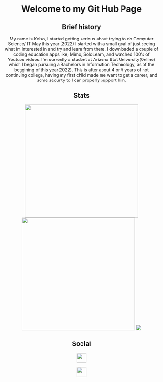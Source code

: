 <h1 align="center">Welcome to my Git Hub Page</h1>

<h2 align="center">Brief history</h2>

<div align="center">My name is Kelso, I started getting serious about trying to do Computer Science/ IT May this year (2022)
I started with a small goal of just seeing what im interested in and try and learn from there. I downloaded a couple
of coding education apps like; Mimo, SoloLearn, and watched 100's of Youtube videos. I'm currently a student at Arizona Stat University(Online) which I began pursuing a Bachelors in Information Technology, as of the beggining of this year(2022). This is after about 4 or 5 years of not continuing college, having my first child made me want to get a career,
and some security to I can properly support him.</div>

## <div align="center">Stats</div> 
<div align="center">
  <img width="370px" src="https://github-readme-stats.vercel.app/api?username=Slok-e&show_icons=true&theme=tokyonight&count_private=true&bg_color=00000000&hide_border=true" />
  <img width="370px" src="https://github-readme-streak-stats.herokuapp.com/?user=Slok-e&theme=tokyonight&background=00000000&hide_border=true" />
  <img src="https://github-readme-stats.vercel.app/api/top-langs/?username=Slok-e&exclude_repo=etrader&exclude+repo=doodlejump&theme=tokyonight&bg_color=00000000&hide_border=true" />
</div>
<p align="center">

<h2 align="center">Social</h2>
<p align="center"> <a href="http://www.instagram.com/kelso.io/" target="_blank" rel="noreferrer"><img 
src="https://raw.githubusercontent.com/danielcranney/readme-generator/main/public/icons/socials/instagram.svg" width="32" height="32" /></a></p><p align="center"> <a href="https://twitter.com/kan_Sloke" target="_blank" rel="noreferrer"><img 
src="https://raw.githubusercontent.com/danielcranney/readme-generator/main/public/icons/socials/twitter.svg" width="32" height="32" /></a></p>
<!--
Here are some ideas to get you started:

- 🔭 I’m currently working on ...
- 🌱 I’m currently learning ...
- 👯 I’m looking to collaborate on ...
- 🤔 I’m looking for help with ...
- 💬 Ask me about ...
- 📫 How to reach me: ...
- 😄 Pronouns: ...
- ⚡ Fun fact: ...
-->
